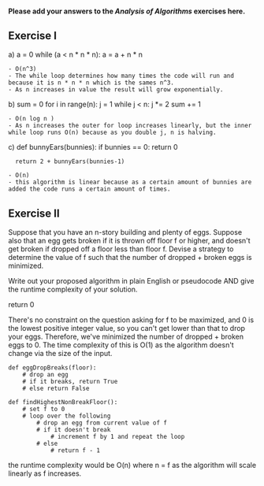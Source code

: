 #### Please add your answers to the ***Analysis of  Algorithms*** exercises here.

## Exercise I

a) a = 0
    while (a < n * n * n):
      a = a + n * n

    - O(n^3)
    - The while loop determines how many times the code will run and because it is n * n * n which is the sames n^3.
    - As n increases in value the result will grow exponentially.


b) sum = 0
    for i in range(n):
      j = 1
      while j < n:
        j *= 2
        sum += 1

    - O(n log n )
    - As n increases the outer for loop increases linearly, but the inner while loop runs O(n) because as you double j, n is halving.


c) def bunnyEars(bunnies):
      if bunnies == 0:
        return 0

      return 2 + bunnyEars(bunnies-1)

    - O(n)
    - this algorithm is linear because as a certain amount of bunnies are added the code runs a certain amount of times.

## Exercise II

Suppose that you have an n-story building and plenty of eggs. Suppose also that an egg gets broken if it is thrown off floor f or higher, and doesn't get broken if dropped off a floor less than floor f. Devise a strategy to determine the value of f such that the number of dropped + broken eggs is minimized.

Write out your proposed algorithm in plain English or pseudocode AND give the runtime complexity of your solution.


 return 0

 There's no constraint on the question asking for f to be maximized, and 0 is the lowest positive integer value, so you can't get lower than that to drop your eggs. Therefore, we've minimized the number of dropped + broken eggs to 0. The time complexity of this is O(1) as the algorithm doesn't change via the size of the input.


 ```
 def eggDropBreaks(floor):
     # drop an egg
     # if it breaks, return True
     # else return False

 def findHighestNonBreakFloor():
     # set f to 0
     # loop over the following
         # drop an egg from current value of f
         # if it doesn't break
             # increment f by 1 and repeat the loop
         # else
             # return f - 1
 ```

 the runtime complexity would be O(n) where n = f as the algorithm will scale linearly as f increases.
